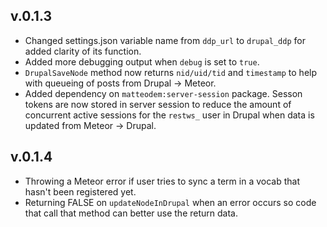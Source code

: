 v.0.1.3
----
- Changed settings.json variable name from `ddp_url` to `drupal_ddp` for added
clarity of its function.
- Added more debugging output when `debug` is set to `true`.
- `DrupalSaveNode` method now returns `nid/uid/tid` and `timestamp` to help with
queueing of posts from Drupal -> Meteor.
- Added dependency on `matteodem:server-session` package. Sesson tokens are now
stored in server session to reduce the amount of concurrent active sessions
for the `restws_` user in Drupal when data is updated from Meteor -> Drupal.

v.0.1.4
----
- Throwing a Meteor error if user tries to sync a term in a vocab that hasn't been registered yet.
- Returning FALSE on `updateNodeInDrupal` when an error occurs so code that call that method can better use the return data.
